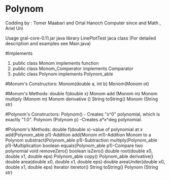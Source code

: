 # Polynom

Codding by : Tomer Maabari and Ortal Hanoch
Computer since and Math , Ariel Uni

Usage
gral-core-0.11.jar java library
LinePlotTest jaca class
(For detailed description and examples see Main.java)

#Implements
1) public class Monom implements function
2) public class Monom_Comperator implements Comparator<Monom>
3) public class Polynom implements Polynom_able

#Monom's Constructors:
Monom(double a, int b)
Monom(Monom ot)

#Monom's Methods:
double f(double x)
Monom add (Monom m)
Monom multiply (Monom m)
Monom derivative ()
String toString()
Monom (String str)

#Polynom's Constructors:
Polynom() - Creates "x^0" polynomial, which is exactly "1.0".
Polynom (Polynom p) -Creates a*x^deg polynomial.

#Polynom's Methods:
double f(double x)-value of polynomial at x
add(Polynom_able p1)-Addition
add(Monom m1)-Addition Monom to a Polynom
substract(Polynom_able p1)-Subtraction
multiply(Polynom_able p1)-Multiplication
boolean equals(Polynom_able p1)-Compare two polynomial
void removeZero()
boolean isZero()
double root(double x0, double x1, double eps)
Polynom_able copy()
Polynom_able derivative()
double area(double x0, double x1, double eps)
double areaUnder(double x0, double x1, double eps)
Iterator<Monom> iteretor()
String toString()
Polynom (String str)
